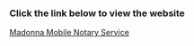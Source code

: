 ### Click the link below to view the website
[Madonna Mobile Notary Service](https://traplocz.github.io/madonna-mobile-notary-service/public/css/)
